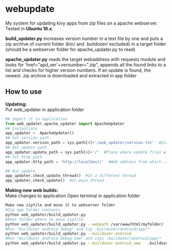# webupdate
My system for updating kivy apps from zip files on a apache webserver.
Tested in **Ubuntu 16.x**.

**build_updater.py** increases version number in a text file by one and puts a zip archive of current folder (bin/ and .buildozer/ excluded) in a target folder (should be a webserver folder for apache_updater.py to read)

**apache_updater.py** reads the target webaddress with requests module and looks for 'href="apd_ver'+vernumber+".zip", appends all the found links to a list and checks for higher version numbers. If an update is found, the newest .zip archive is downloaded and extracted in app folder

## How to use
**Updating:**    
Put web_updater in application folder
```python
## import it in application
from web_updater.apache_updater import ApacheUpdater
## Instantiate
app_updater =  ApacheUpdater()
## Set version path
app_updater.version_path = sys.path[4]+'/web_updater/version.txt'  #place where updater finds its own version number
## Set update path
app_updater.update_path = sys.path[4]+'/'  #Place where update files will be extracted
## Set http path
app_updater.http_path = 'http://localhost/'  #Web address from which .zip file updates will be downloaded

## Run update
app_updater.check_update_thread()  #In a different thread
app_updater.check_update()  #In main thread
```
**Making new web builds:**    
Make changes to application
Open terminal in application folder
```Bash
Make new zipfile and move it to webserver folder
#Zip app folder contents
python web_updater/build_updater.py
##Set folder where to move zipfile
python web_updater/build_updater.py --webpath /var/www/html/myfolder/
#Run "buildozer android debug" and zip .buildozer/android/app/*
python web_updater/build_updater.py --buildozer-android  
#Run "buildozer android debug new" and zips .buildozer/android/app/*
python web_updater/build_updater.py --buildozer-android_new   .buildozer/android/app/*
```
